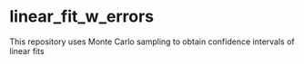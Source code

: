 # linear_fit_w_errors
This repository uses Monte Carlo sampling to obtain confidence intervals of linear fits
